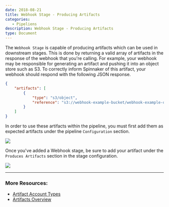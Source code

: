 ```yaml
---
date: 2018-08-21
title: Webhook Stage - Producing Artifacts
categories:
   - Pipeliens
description: Webhook Stage - Producing Artifacts
type: Document
---
```


The `Webhook Stage` is capable of producing artifacts which can be used in downstream stages. This is done by returning a valid array of artifacts in the response of the webhook that you're calling. For example, your webhook may be responsible for generating an artifact and pushing it into an object store such as S3. To correctly inform Spinnaker of this artifact, your webhook should respond with the following JSON response.

```json
{
    "artifacts": [
        {
            "type": "s3/object",
            "reference": "s3://webhook-example-bucket/webhook-example-object.yaml"
        }
    ]
}
```

In order to use these artifacts within the pipeline, you must first add them as expected artifacts under the pipeline `Configuration` section. 

![](https://cl.ly/2j3U3l3F370M/Image%2525202018-08-21%252520at%25252010.08.24%252520AM.png)


Once you've added a Webhook stage, be sure to add your artifact under the `Produces Artifacts` section in the stage configuration.

![](https://cl.ly/2E292s1v0u0m/Image%2525202018-08-21%252520at%25252010.09.47%252520AM.png)
***

### More Resources: 
- [Artifact Account Types](https://docs.armory.io/install-guide/adding_accounts/#adding-artifact-accounts)
- [Artifacts Overview](https://www.spinnaker.io/reference/artifacts/)
